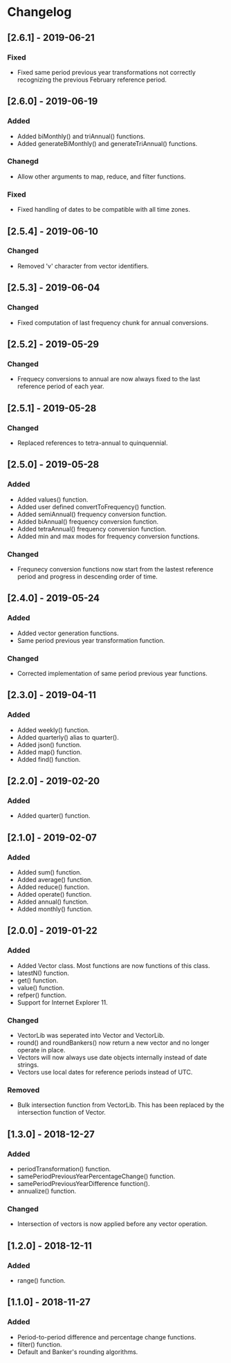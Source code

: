 # Changelog

## [2.6.1] - 2019-06-21
### Fixed
- Fixed same period previous year transformations not correctly recognizing the 
previous February reference period.

## [2.6.0] - 2019-06-19
### Added
- Added biMonthly() and triAnnual() functions.
- Added generateBiMonthly() and generateTriAnnual() functions.

### Chanegd
- Allow other arguments to map, reduce, and filter functions.

### Fixed
- Fixed handling of dates to be compatible with all time zones. 

## [2.5.4] - 2019-06-10
### Changed
- Removed 'v' character from vector identifiers.

## [2.5.3] - 2019-06-04
### Changed
- Fixed computation of last frequency chunk for annual conversions.

## [2.5.2] - 2019-05-29
### Changed
- Frequecy conversions to annual are now always fixed to the last reference 
period of each year.

## [2.5.1] - 2019-05-28
### Changed
- Replaced references to tetra-annual to quinquennial.

## [2.5.0] - 2019-05-28
### Added
- Added values() function.
- Added user defined convertToFrequency() function.
- Added semiAnnual() frequency conversion function.
- Added biAnnual() frequency conversion function.
- Added tetraAnnual() frequency conversion function.
- Added min and max modes for frequency conversion functions.

### Changed
- Frequnecy conversion functions now start from the lastest reference period 
and progress in descending order of time.

## [2.4.0] - 2019-05-24
### Added
- Added vector generation functions.
- Same period previous year transformation function.

### Changed
- Corrected implementation of same period previous year functions.

## [2.3.0] - 2019-04-11
### Added
- Added weekly() function.
- Added quarterly() alias to quarter().
- Added json() function.
- Added map() function.
- Added find() function.

## [2.2.0] - 2019-02-20
### Added
- Added quarter() function.

## [2.1.0] - 2019-02-07
### Added
- Added sum() function.
- Added average() function.
- Added reduce() function.
- Added operate() function.
- Added annual() function.
- Added monthly() function.

## [2.0.0] - 2019-01-22
### Added
- Added Vector class. Most functions are now functions of this class.
- latestN() function.
- get() function.
- value() function.
- refper() function.
- Support for Internet Explorer 11.

### Changed
- VectorLib was seperated into Vector and VectorLib.
- round() and roundBankers() now return a new vector and no longer operate in 
place.
- Vectors will now always use date objects internally instead of date strings.
- Vectors use local dates for reference periods instead of UTC.

### Removed
- Bulk intersection function from VectorLib. This has been replaced by the 
intersection function of Vector.

## [1.3.0] - 2018-12-27
### Added
- periodTransformation() function.
- samePeriodPreviousYearPercentageChange() function.
- samePeriodPreviousYearDifference function().
- annualize() function.

### Changed 
- Intersection of vectors is now applied before any vector operation.

## [1.2.0] - 2018-12-11
### Added
- range() function.

## [1.1.0] - 2018-11-27
### Added
- Period-to-period difference and percentage change functions.
- filter() function.
- Default and Banker's rounding algorithms.